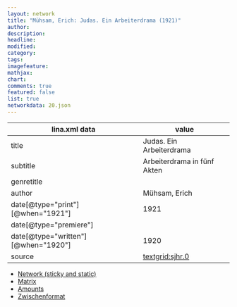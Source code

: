 ```yaml
---
layout: network
title: "Mühsam, Erich: Judas. Ein Arbeiterdrama (1921)"
author:
description:
headline:
modified:
category:
tags:
imagefeature: 
mathjax: 
chart: 
comments: true
featured: false
list: true
networkdata: 20.json
---
```

lina.xml data  | value
------------- | -------------
title|Judas. Ein Arbeiterdrama
subtitle|Arbeiterdrama in fünf Akten
genretitle|
author|Mühsam, Erich
date[@type="print"][@when="1921"]|1921
date[@type="premiere"]|
date[@type="written"][@when="1920"]|1920
source|[textgrid:sjhr.0](https://textgridlab.org/1.0/tgcrud-public/rest/textgrid:sjhr.0/data)



* [Network (sticky and static)](/linas/network20)
* [Matrix](/linas/matrix20)
* [Amounts](/linas/amount20)
* [Zwischenformat](/linas/lina20 )
